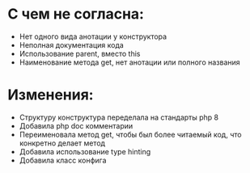 # С чем не согласна:

- Нет одного вида анотации у конструктора
- Неполная документация кода
- Использование parent, вместо this
- Наименование метода get, нет анотации или полного названия

# Изменения:

 - Структуру конструктура переделала на стандарты php 8
 - Добавила php doc комментарии
 - Переименовала метод get, чтобы был более читаемый код, что конкретно делает метод
 - Добавила использование type hinting
 - Добавила класс конфига